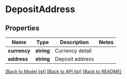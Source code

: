 # DepositAddress

## Properties
Name | Type | Description | Notes
------------ | ------------- | ------------- | -------------
**currency** | **string** | Currency detail | 
**address** | **string** | Deposit address | 

[[Back to Model list]](../README.md#documentation-for-models) [[Back to API list]](../README.md#documentation-for-api-endpoints) [[Back to README]](../README.md)


